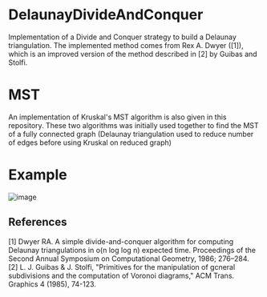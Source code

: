 # DelaunayDivideAndConquer

Implementation of a Divide and Conquer strategy to build a Delaunay triangulation. The implemented method comes from Rex A. Dwyer ([1]), which is an improved version of the method described in [2] by Guibas and Stolfi.

# MST

An implementation of Kruskal's MST algorithm is also given in this repository. These two algorithms was initially used together to find the MST of a fully connected graph (Delaunay triangulation used to reduce number of edges before using Kruskal on reduced graph)

# Example

![image](https://github.com/user-attachments/assets/16f3d2e1-1228-42a9-8869-5639f79d0eca)

## References
[1] Dwyer RA. A simple divide-and-conquer algorithm for computing Delaunay triangulations in o(n log log n) expected time. Proceedings of the Second Annual Symposium on Computational Geometry, 1986; 276–284. </br>
[2] L. J. Guibas & J. Stolfi, "Primitives for the manipulation of gcneral subdivisions and the computation of Voronoi diagrams," ACM Trans. Graphics 4 (1985), 74-123. 
